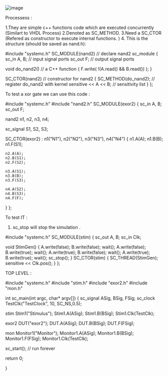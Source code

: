 ![image](https://user-images.githubusercontent.com/55811995/140807188-bb469530-53d8-4135-af62-e43e8142c994.png)


Processess : 

1.They are simple c++ functions code which are executed concurrently (Similart to VHDL Process)
2.Denoted as SC_METHOD. 
3.Need a SC_CTOR (Refered as constructor to execute internal functions. ) 
4. This is the structure (should be saved as nand.h): 

#include "systemc.h"
SC_MODULE(nand2)          // declare nand2 sc_module
{
  sc_in<bool> A, B;       // input signal ports
  sc_out<bool> F;         // output signal ports

  void do_nand2()         // a C++ function
  {
    F.write( !(A.read() && B.read()) );
  }

  SC_CTOR(nand2)          // constructor for nand2
  {
    SC_METHOD(do_nand2);  // register do_nand2 with kernel
    sensitive << A << B;  // sensitivity list
  }
};
  
  
  
  
 To test a xor gate we can use this code : 

#include "systemc.h"
#include "nand2.h"
SC_MODULE(exor2)
{
  sc_in<bool> A, B;
  sc_out<bool> F;

  nand2 n1, n2, n3, n4;

  sc_signal<bool> S1, S2, S3;

  SC_CTOR(exor2) : n1("N1"), n2("N2"), n3("N3"), n4("N4")
  {
    n1.A(A);
    n1.B(B);
    n1.F(S1);

    n2.A(A);
    n2.B(S1);
    n2.F(S2);

    n3.A(S1);
    n3.B(B);
    n3.F(S3);

    n4.A(S2);
    n4.B(S3);
    n4.F(F);
  }
};
  
  
  To test IT : 
  1. sc_stop will stop the simulation . 


#include "systemc.h"
SC_MODULE(stim)
{
  sc_out<bool> A, B;
  sc_in<bool> Clk;

  void StimGen()
  {
    A.write(false);
    B.write(false);
    wait();
    A.write(false);
    B.write(true);
    wait();
    A.write(true);
    B.write(false);
    wait();
    A.write(true);
    B.write(true);
    wait();
    sc_stop();
  }
  SC_CTOR(stim)
  {
    SC_THREAD(StimGen);
    sensitive << Clk.pos();
  }
};

  
  
  TOP LEVEL : 

#include "systemc.h"
#include "stim.h"
#include "exor2.h"
#include "mon.h"

int sc_main(int argc, char* argv[])
{
  sc_signal<bool> ASig, BSig, FSig;
  sc_clock TestClk("TestClock", 10, SC_NS,0.5);

  stim Stim1("Stimulus");
  Stim1.A(ASig);
  Stim1.B(BSig);
  Stim1.Clk(TestClk);

  exor2 DUT("exor2");
  DUT.A(ASig);
  DUT.B(BSig);
  DUT.F(FSig);

  mon Monitor1("Monitor");
  Monitor1.A(ASig);
  Monitor1.B(BSig);
  Monitor1.F(FSig);
  Monitor1.Clk(TestClk);

  sc_start();  // run forever

  return 0;

}
  
  
 
